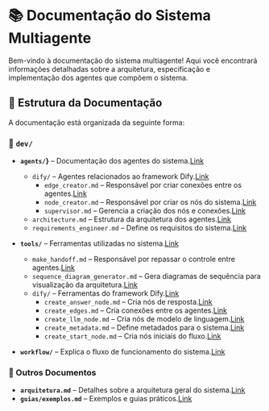# 📚 Documentação do Sistema Multiagente

Bem-vindo à documentação do sistema multiagente! Aqui você encontrará informações detalhadas sobre a arquitetura, especificação e implementação dos agentes que compõem o sistema.

## 📂 Estrutura da Documentação

A documentação está organizada da seguinte forma:

### 📌 `dev/`

- **`agents/`}** – Documentação dos agentes do sistema.[Link](./dev/agents/)
  - `dify/` – Agentes relacionados ao framework Dify.[Link](./dev/agents/dify/)
    - `edge_creator.md` – Responsável por criar conexões entre os agentes.[Link](./dev/agents/dify/edge_creator.md)
    - `node_creator.md` – Responsável por criar os nós do sistema.[Link](./dev/agents/dify/node_creator.md)
    - `supervisor.md` – Gerencia a criação dos nós e conexões.[Link](./dev/agents/dify/supervisor.md)
  - `architecture.md` – Estrutura da arquitetura dos agentes.[Link](./dev/agents/architecture.md)
  - `requirements_engineer.md` – Define os requisitos do sistema.[Link](./dev/agents/requirements_engineer.md)

- **`tools/`** – Ferramentas utilizadas no sistema.[Link](./dev/tools/)
  - `make_handoff.md` – Responsável por repassar o controle entre agentes.[Link](./dev/tools/make_handoff.md)
  - `sequence_diagram_generator.md` – Gera diagramas de sequência para visualização da arquitetura.[Link](./dev/tools/sequence_diagram_generator.md)
  - `dify/` – Ferramentas do framework Dify.[Link](./dev/tools/dify/)
    - `create_answer_node.md` – Cria nós de resposta.[Link](./dev/tools/dify/create_answer_node.md)
    - `create_edges.md` – Cria conexões entre os agentes.[Link](./dev/tools/dify/create_edges.md)
    - `create_llm_node.md` – Cria nós de modelo de linguagem.[Link](./dev/tools/dify/create_llm_node.md)
    - `create_metadata.md` – Define metadados para o sistema.[Link](./dev/tools/dify/create_metadata.md)
    - `create_start_node.md` – Cria nós iniciais do fluxo.[Link](./dev/tools/dify/create_start_node.md)
    
- **`workflow/`** – Explica o fluxo de funcionamento do sistema.[Link](./dev/workflow/)

### 📖 Outros Documentos
- **`arquitetura.md`** – Detalhes sobre a arquitetura geral do sistema.[Link](./dev/arquitetura.md)
- **`guias/exemplos.md`** – Exemplos e guias práticos.[Link](./guias/exemplos.md)